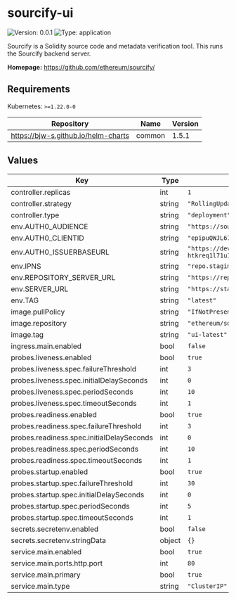 # sourcify-ui

![Version: 0.0.1](https://img.shields.io/badge/Version-0.0.1-informational?style=flat-square) ![Type: application](https://img.shields.io/badge/Type-application-informational?style=flat-square)

Sourcify is a Solidity source code and metadata verification tool. This runs the Sourcify backend server.

**Homepage:** <https://github.com/ethereum/sourcify/>

## Requirements

Kubernetes: `>=1.22.0-0`

| Repository | Name | Version |
|------------|------|---------|
| https://bjw-s.github.io/helm-charts | common | 1.5.1 |

## Values

| Key | Type | Default | Description |
|-----|------|---------|-------------|
| controller.replicas | int | `1` |  |
| controller.strategy | string | `"RollingUpdate"` |  |
| controller.type | string | `"deployment"` |  |
| env.AUTH0_AUDIENCE | string | `"https://sourcify.dev"` |  |
| env.AUTH0_CLIENTID | string | `"epipuQWJL67dVggPvxNmAy40ggzNum9F"` |  |
| env.AUTH0_ISSUERBASEURL | string | `"https://dev-htkreq1l71u1hn5l.us.auth0.com"` |  |
| env.IPNS | string | `"repo.staging.sourcify.dev"` |  |
| env.REPOSITORY_SERVER_URL | string | `"https://repo.staging.sourcify.dev"` |  |
| env.SERVER_URL | string | `"https://staging.sourcify.dev/server"` |  |
| env.TAG | string | `"latest"` |  |
| image.pullPolicy | string | `"IfNotPresent"` |  |
| image.repository | string | `"ethereum/source-verify"` |  |
| image.tag | string | `"ui-latest"` |  |
| ingress.main.enabled | bool | `false` |  |
| probes.liveness.enabled | bool | `true` |  |
| probes.liveness.spec.failureThreshold | int | `3` |  |
| probes.liveness.spec.initialDelaySeconds | int | `0` |  |
| probes.liveness.spec.periodSeconds | int | `10` |  |
| probes.liveness.spec.timeoutSeconds | int | `1` |  |
| probes.readiness.enabled | bool | `true` |  |
| probes.readiness.spec.failureThreshold | int | `3` |  |
| probes.readiness.spec.initialDelaySeconds | int | `0` |  |
| probes.readiness.spec.periodSeconds | int | `10` |  |
| probes.readiness.spec.timeoutSeconds | int | `1` |  |
| probes.startup.enabled | bool | `true` |  |
| probes.startup.spec.failureThreshold | int | `30` |  |
| probes.startup.spec.initialDelaySeconds | int | `0` |  |
| probes.startup.spec.periodSeconds | int | `5` |  |
| probes.startup.spec.timeoutSeconds | int | `1` |  |
| secrets.secretenv.enabled | bool | `false` |  |
| secrets.secretenv.stringData | object | `{}` |  |
| service.main.enabled | bool | `true` |  |
| service.main.ports.http.port | int | `80` |  |
| service.main.primary | bool | `true` |  |
| service.main.type | string | `"ClusterIP"` |  |
